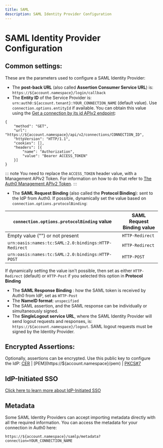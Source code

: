 ```yaml
---
title: SAML
description: SAML Identity Provider Configuration
---
```


# SAML Identity Provider Configuration

## Common settings:

These are the parameters used to configure a SAML Identity Provider:

* The __post-back URL__ (also called __Assertion Consumer Service URL__) is: `https://${account.namespace}/login/callback`
* The __Entity ID__ of the Service Provider is: `urn:auth0:${account.tenant}:YOUR_CONNECTION_NAME` (default value). Use `connection.options.entityId` if available. You can obtain this value using the [Get a connection by its id APIv2 endpoint](/api/management/v2#!/Connections/get_connections_by_id):

```har
{
    "method": "GET",
    "url": "https://${account.namespace}/api/v2/connections/CONNECTION_ID",
    "httpVersion": "HTTP/1.1",
    "cookies": [],
    "headers": [{
        "name": "Authorization",
        "value": "Bearer ACCESS_TOKEN"
    }]
}
```

::: note
You need to replace the `ACCESS_TOKEN` header value, with a Management APIv2 Token. For information on how to do that refer to [The Auth0 Management APIv2 Token](/api/management/v2/tokens).
:::

* The __SAML Request Binding__ (also called the __Protocol Binding__): sent to the IdP from Auth0. If possible, dynamically set the value based on `connection.options.protocolBinding`:

| `connection.options.protocolBinding` value           | SAML Request Binding value |
| ---------------------------------------------------- | -------------------------- |
| Empty value ("") or not present                      | `HTTP-Redirect`            |
| `urn:oasis:names:tc:SAML:2.0:bindings:HTTP-Redirect` | `HTTP-Redirect`            |
| `urn:oasis:names:tc:SAML:2.0:bindings:HTTP-POST`     | `HTTP-POST`                |

If dynamically setting the value isn't possible, then set as either `HTTP-Redirect` (default) or `HTTP-Post` if you selected this option in **Protocol Binding**

* The __SAML Response Binding__ : how the SAML token is received by Auth0 from IdP, set as `HTTP-Post`
* The __NameID format__: `unspecified`
* The SAML assertion, and the SAML response can be individually or simultaneously signed.
* The __SingleLogout service URL__, where the SAML Identity Provider will send logout requests and responses, is: `https://${account.namespace}/logout`. SAML logout requests must be signed by the Identity Provider.

## Encrypted Assertions:

Optionally, assertions can be encrypted. Use this public key to configure the IdP: [CER](https://${account.namespace}/cer) | [PEM](https://${account.namespace}/pem) | [PKCS#7](https://${account.namespace}/pb7)

## IdP-Initiated SSO

[Click here to learn more about IdP-Initiated SSO](/protocols/saml/idp-initiated-sso)

## Metadata

Some SAML Identity Providers can accept importing metadata directly with all the required information. You can access the metadata for your connection in Auth0 here:

```text
https://${account.namespace}/samlp/metadata?connection=YOUR_CONNECTION_NAME
```
